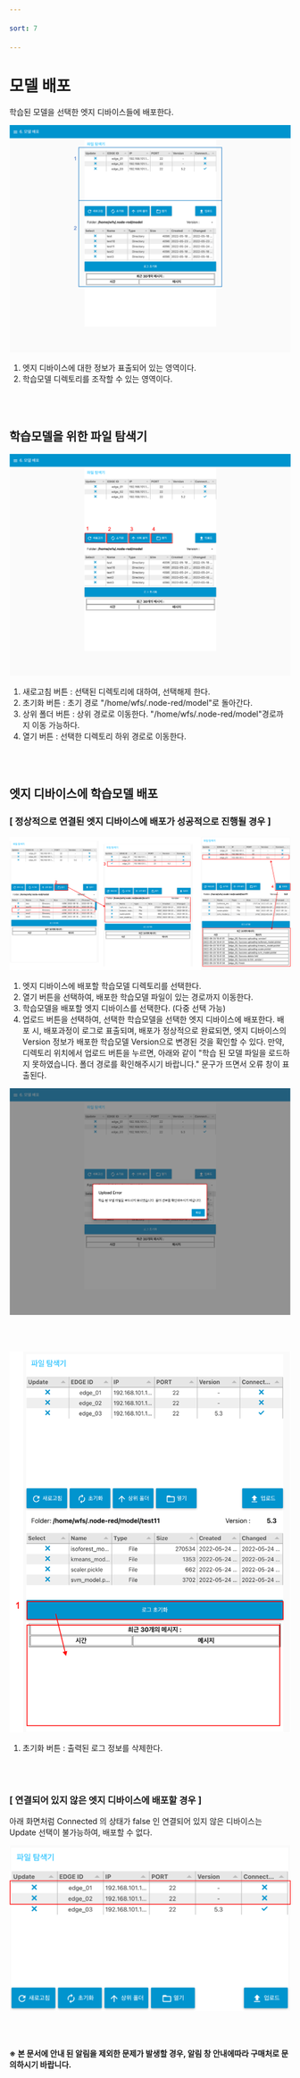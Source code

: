 ```yaml
---

sort: 7

---
```




# 모델 배포

학습된 모델을 선택한 엣지 디바이스들에 배포한다.<br/>

![main](images/8.1.main.png)

1. 엣지 디바이스에 대한 정보가 표출되어 있는 영역이다.
2. 학습모델 디렉토리를 조작할 수 있는 영역이다.

<br/><br/>

## 학습모델을 위한 파일 탐색기

![directory_button](images/8.2.directory_button.png)
1. 새로고침 버튼 : 선택된 디렉토리에 대하여, 선택해제 한다. 
2. 초기화 버튼 : 초기 경로 "/home/wfs/.node-red/model"로 돌아간다.
3. 상위 폴더 버튼 : 상위 경로로 이동한다. "/home/wfs/.node-red/model"경로까지 이동 가능하다. 
4. 열기 버튼 : 선택한 디렉토리 하위 경로로 이동한다.

<br/><br/>

## 엣지 디바이스에 학습모델 배포

### [ 정상적으로 연결된 엣지 디바이스에 배포가 성공적으로 진행될 경우 ]

![distribution](images/8.3.distribution.png)

1. 엣지 디바이스에 배포할 학습모델 디렉토리를 선택한다.
2. 열기 버튼을 선택하여, 배포한 학습모델 파일이 있는 경로까지 이동한다. 
3. 학습모델을 배포할 엣지 디바이스를 선택한다. (다중 선택 가능)
4. 업로드 버튼을 선택하여, 선택한 학습모델을 선택한 엣지 디바이스에 배포한다. 배포 시, 배포과정이 로그로 표출되며, 배포가 정상적으로 완료되면, 엣지 디바이스의 Version 정보가 배포한 학습모델 Version으로 변경된 것을 확인할 수 있다. 만약, 디렉토리 위치에서 업로드 버튼을 누르면, 아래와 같이 "학습 된 모델 파일을 로드하지 못하였습니다. 폴더 경로를 확인해주시기 바랍니다." 문구가 뜨면서 오류 창이 표출된다.<br/>

![cantupload](images/8.6.cantupload.png)

<br/><br/>

![clearlog](images/8.4.clearlog.png)

1. 초기화 버튼 : 출력된 로그 정보를 삭제한다.

<br/><br/>

### [ 연결되어 있지 않은 엣지 디바이스에 배포할 경우 ]

아래 화면처럼 Connected 의 상태가 false 인 연결되어 있지 않은 디바이스는 Update 선택이 불가능하여, 배포할 수 없다.<br/>

![disconnecteddevice](images/8.5.disconnecteddevice.png)

<br/><br/>

**※ 본 문서에 안내 된 알림을 제외한 문제가 발생할 경우, 알림 창 안내에따라 구매처로 문의하시기 바랍니다.**
